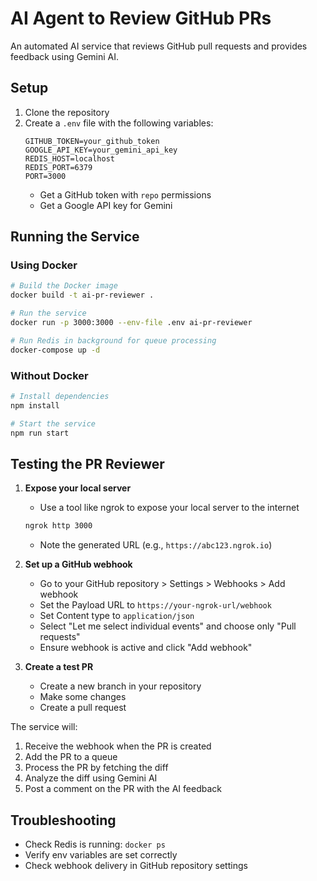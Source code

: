 # AI Agent to Review GitHub PRs

An automated AI service that reviews GitHub pull requests and provides feedback using Gemini AI.

## Setup

1. Clone the repository
2. Create a `.env` file with the following variables:
   ```
   GITHUB_TOKEN=your_github_token
   GOOGLE_API_KEY=your_gemini_api_key
   REDIS_HOST=localhost
   REDIS_PORT=6379
   PORT=3000
   ```
   - Get a GitHub token with `repo` permissions
   - Get a Google API key for Gemini

## Running the Service

### Using Docker

```bash
# Build the Docker image
docker build -t ai-pr-reviewer .

# Run the service
docker run -p 3000:3000 --env-file .env ai-pr-reviewer

# Run Redis in background for queue processing
docker-compose up -d
```

### Without Docker

```bash
# Install dependencies
npm install

# Start the service
npm run start
```

## Testing the PR Reviewer

1. **Expose your local server** 
   - Use a tool like ngrok to expose your local server to the internet
   ```bash
   ngrok http 3000
   ```
   - Note the generated URL (e.g., `https://abc123.ngrok.io`)

2. **Set up a GitHub webhook**
   - Go to your GitHub repository > Settings > Webhooks > Add webhook
   - Set the Payload URL to `https://your-ngrok-url/webhook`
   - Set Content type to `application/json`
   - Select "Let me select individual events" and choose only "Pull requests"
   - Ensure webhook is active and click "Add webhook"

3. **Create a test PR**
   - Create a new branch in your repository
   - Make some changes
   - Create a pull request

The service will:
1. Receive the webhook when the PR is created
2. Add the PR to a queue
3. Process the PR by fetching the diff
4. Analyze the diff using Gemini AI
5. Post a comment on the PR with the AI feedback

## Troubleshooting

- Check Redis is running: `docker ps`
- Verify env variables are set correctly
- Check webhook delivery in GitHub repository settings
